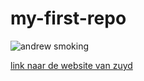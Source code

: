 # my-first-repo

![andrew smoking](https://img.nieuwsblad.be/pb5pc6fITe3M8fUpEnKXpu2Jj4A=/960x640/smart/https%3A%2F%2Fstatic.nieuwsblad.be%2FAssets%2FImages_Upload%2F2022%2F08%2F08%2F0ee70fa5-b9d9-4609-9326-d424c73902b9.jpg)

[link naar de website van zuyd](https://zuyd.nl)
